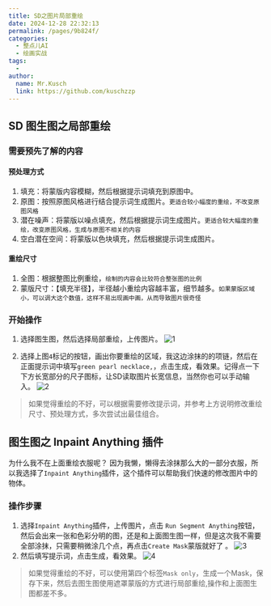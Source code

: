 ```yaml
---
title: SD之图片局部重绘
date: 2024-12-28 22:32:13
permalink: /pages/9b824f/
categories:
  - 整点儿AI
  - 绘画实战
tags:
  - 
author: 
  name: Mr.Kusch
  link: https://github.com/kuschzzp
---
```

## SD 图生图之局部重绘

### 需要预先了解的内容

#### 预处理方式

1. 填充：将蒙版内容模糊，然后根据提示词填充到原图中。  
2. 原图：按照原图风格进行结合提示词生成图片。`更适合较小幅度的重绘，不改变原图风格`  
3. 潜在噪声：将蒙版以噪点填充，然后根据提示词生成图片。`更适合较大幅度的重绘，改变原图风格，生成与原图不相关的内容`  
4. 空白潜在空间：将蒙版以色块填充，然后根据提示词生成图片。  


#### 重绘尺寸

1. 全图：根据整图比例重绘，`绘制的内容会比较符合整张图的比例`
2. 蒙版尺寸：【填充半径】，半径越小重绘内容越丰富，细节越多。`如果蒙版区域小，可以调大这个数值，这样不易出现画中画，从而导致图片很奇怪`

### 开始操作

1. 选择图生图，然后选择局部重绘，上传图片。
   ![1](https://img.superkusch.fun/docs/202412282308799.png)

2. 选择上图`4`标记的按钮，画出你要重绘的区域，我这边涂抹的的项链，然后在正面提示词中填写`green pearl necklace,`，点击生成，看效果。记得点一下下方长宽部分的尺子图标，让SD读取图片长宽信息，当然你也可以手动输入。
   ![2](https://img.superkusch.fun/docs/00018-2302176144.png)

> 如果觉得重绘的不好，可以根据需要修改提示词，并参考上方说明修改重绘尺寸、预处理方式，多次尝试出最佳组合。


## 图生图之 Inpaint Anything 插件

为什么我不在上面重绘衣服呢？ 因为我懒，懒得去涂抹那么大的一部分衣服，所以我选择了`Inpaint Anything`插件，这个插件可以帮助我们快速的修改图片中的物体。


### 操作步骤

1. 选择`Inpaint Anything`插件，上传图片，点击 `Run Segment Anything`按钮，然后会出来一张和色彩分明的图，还是和上面图生图一样，但是这次我不需要全部涂抹，只需要稍微涂几个点，再点击`Create Mask`蒙版就好了 。
   ![3](https://img.superkusch.fun/docs/202412290004519.png)
2. 然后填写提示词，点击生成，看效果。
   ![4](https://img.superkusch.fun/docs/file.png)

> 如果觉得重绘的不好，可以使用第四个标签`Mask only`，生成一个Mask，保存下来，然后去图生图使用遮罩蒙版的方式进行局部重绘,操作和上面图生图都差不多。

